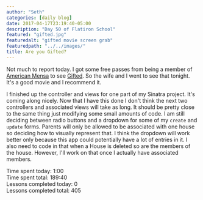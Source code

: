 ```yaml
---
author: "Seth"
categories: [daily blog]
date: 2017-04-17T23:19:40-05:00
description: "Day 50 of Flatiron School"
featured: "gifted.jpg"
featuredalt: "gifted movie screen grab"
featuredpath: "../../images/"
title: Are you Gifted?
---
```


Not much to report today. I got some free passes from being a member of [American Mensa][1] to see [Gifted][2]. So the wife and I went to see that tonight. It's a good movie and I recommend it.

I finished up the controller and views for one part of my Sinatra project. It's coming along nicely. Now that I have this done I don't think the next two controllers and associated views will take as long. It should be pretty close to the same thing just modifying some small amounts of code. I am still deciding between radio buttons and a dropdown for some of my `create` and `update` forms. Parents will only be allowed to be associated with one house so deciding how to visually represent that. I think the dropdown will work better only because this app could potentially have a lot of entries in it. I also need to code in that when a House is deleted so are the members of the house. However, I'll work on that once I actually have associated members.

Time spent today: 1:00  
Time spent total: 189:40  
Lessons completed today: 0  
Lessons completed total: 405

  [1]:https://www.us.mensa.org/
  [2]:http://www.foxsearchlight.com/gifted/
